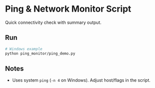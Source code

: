 # Ping & Network Monitor Script

Quick connectivity check with summary output.

## Run
```bash
# Windows example
python ping_monitor/ping_demo.py
```

## Notes
- Uses system `ping` (`-n 4` on Windows). Adjust host/flags in the script.
